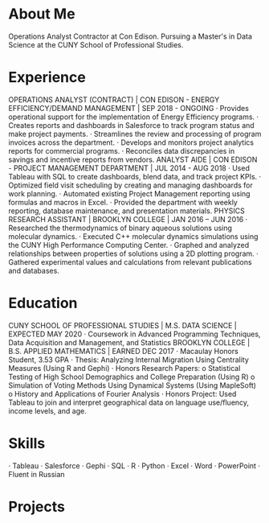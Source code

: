 # About Me

Operations Analyst Contractor at Con Edison. Pursuing a Master's in Data Science at the CUNY School of Professional Studies. 

# Experience

OPERATIONS ANALYST (CONTRACT) | CON EDISON - ENERGY EFFICIENCY/DEMAND MANAGEMENT | SEP 2018 - ONGOING 
·	Provides operational support for the implementation of Energy Efficiency programs.
·	Creates reports and dashboards in Salesforce to track program status and make project payments.
·	Streamlines the review and processing of program invoices across the department.
·	Develops and monitors project analytics reports for commercial programs.
·	Reconciles data discrepancies in savings and incentive reports from vendors.
ANALYST AIDE | CON EDISON - PROJECT MANAGEMENT DEPARTMENT | JUL 2014 - AUG 2018
·	Used Tableau with SQL to create dashboards, blend data, and track project KPIs.
·	Optimized field visit scheduling by creating and managing dashboards for work planning.
·	Automated existing Project Management reporting using formulas and macros in Excel. 
·	Provided the department with weekly reporting, database maintenance, and presentation materials.
PHYSICS RESEARCH ASSISTANT | BROOKLYN COLLEGE | JAN 2016 – JUN 2016
·	Researched the thermodynamics of binary aqueous solutions using molecular dynamics.
·	Executed C++ molecular dynamics simulations using the CUNY High Performance Computing Center.
·	Graphed and analyzed relationships between properties of solutions using a 2D plotting program.
·	Gathered experimental values and calculations from relevant publications and databases.


# Education

CUNY SCHOOL OF PROFESSIONAL STUDIES | M.S. DATA SCIENCE | EXPECTED MAY 2020
·	Coursework in Advanced Programming Techniques, Data Acquisition and Management, and Statistics
BROOKLYN COLLEGE | B.S. APPLIED MATHEMATICS | EARNED DEC 2017
·	Macaulay Honors Student, 3.53 GPA
·	Thesis: Analyzing Internal Migration Using Centrality Measures (Using R and Gephi)
·	Honors Research Papers: 
o	Statistical Testing of High School Demographics and College Preparation (Using R)
o	Simulation of Voting Methods Using Dynamical Systems (Using MapleSoft)
o	History and Applications of Fourier Analysis
·	Honors Project: Used Tableau to join and interpret geographical data on language use/fluency, income levels, and age.


# Skills

·	Tableau
·	Salesforce
·	Gephi	·	SQL
·	R
·	Python	·	Excel
·	Word
·	PowerPoint	·	Fluent in Russian


# Projects
